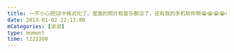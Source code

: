 ```yaml
---
title: 一不小心把SD卡格式化了，里面的照片和音乐都没了，还有我的手机软件啊😭😭😭😭😭😭😭😭😭😭😭😭😭😭😭😭😭😭😭😭😭😭😭😭😭
date: 2013-01-02 22:13:00
mCategories: [说说]
type: moment
time: t221300
---
```


